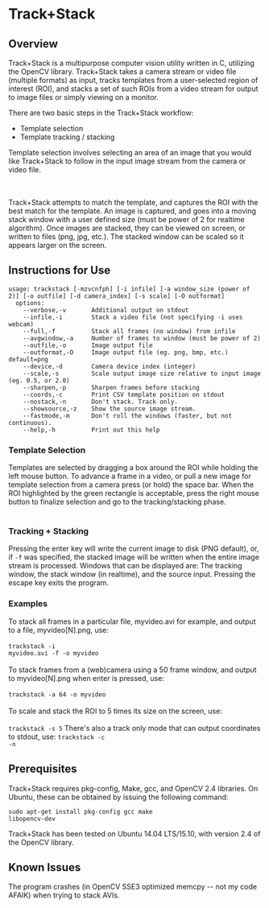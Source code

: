 # Track+Stack

## Overview

Track+Stack is a multipurpose computer vision utility written in C, utilizing the OpenCV library.  Track+Stack takes a camera stream or video file (multiple formats) as input, tracks templates from a user-selected region of interest (ROI), and stacks a set of such ROIs from a video stream for output to image files or simply viewing on a monitor.

There are two basic steps in the Track+Stack workflow:

* Template selection
* Template tracking / stacking

Template selection involves selecting an area of an image that you would like Track+Stack to follow in the input image stream from the camera or video file.  

<br>
<br>
Track+Stack attempts to match the template, and captures the ROI with the best match for the template.  An image is captured, and goes into a moving stack window with a user defined size (must be power of 2 for realtime algorithm).  Once images are stacked, they can be viewed on screen, or written to files (png, jpg, etc.).  The stacked window can be scaled so it appears larger on the screen.


## Instructions for Use

```
usage: trackstack [-mzvcnfph] [-i infile] [-a window_size (power of 2)] [-o outfile] [-d camera_index] [-s scale] [-O outformat]
  options:                                          
    --verbose,-v       Additional output on stdout
    --infile,-i        Stack a video file (not specifying -i uses webcam)
    --full,-f          Stack all frames (no window) from infile
    --avgwindow,-a     Number of frames to window (must be power of 2)
    --outfile,-o       Image output file
    --outformat,-O     Image output file (eg. png, bmp, etc.) default=png
    --device,-d        Camera device index (integer)
    --scale,-s         Scale output image size relative to input image (eg. 0.5, or 2.0)
    --sharpen,-p       Sharpen frames before stacking
    --coords,-c        Print CSV template position on stdout
    --nostack,-n       Don't stack. Track only.
    --showsource,-z    Show the source image stream.
    --fastmode,-m      Don't roll the windows (faster, but not continuous).
    --help,-h          Print out this help
```

### Template Selection

Templates are selected by dragging a box around the ROI while holding the left mouse button.  To advance a frame in a video, or pull a new image for template selection from a camera press (or hold) the space bar.  When the ROI highlighted by the green rectangle is acceptable, press the right mouse button to finalize selection and go to the tracking/stacking phase.<br><br>

### Tracking + Stacking

Pressing the enter key will write the current image to disk (PNG default), or, if <code>-f</code> was specified, the stacked image will be written when the entire image stream is processed. Windows that can be displayed are: The tracking window, the stack window (in realtime), and the source input.   Pressing the escape key exits the program. 

### Examples

To stack all frames in a particular file, myvideo.avi for example, and output to a file, myvideo[N].png, use: <br><br>
<code>trackstack -i myvideo.avi -f -o myvideo</code>
<br><br>
To stack frames from a (web)camera using a 50 frame window, and output to myvideo[N].png when enter is pressed, use:<br><br>
<code>trackstack -a 64 -o myvideo</code> 
<br><br>
To scale and stack the ROI to 5 times its size on the screen, use:<br><br>
<code>trackstack -s 5</code> 
There's also a track only mode that can output coordinates to stdout, use:
<code>trackstack -c -n</code> 
## Prerequisites

Track+Stack requires pkg-config, Make, gcc, and OpenCV 2.4 libraries.  On Ubuntu, these can be obtained by issuing the following command:

<code>sudo apt-get install pkg-config gcc make libopencv-dev</code> 

Track+Stack has been tested on Ubuntu 14.04 LTS/15.10, with version 2.4 of the OpenCV library.    

## Known Issues

The program crashes (in OpenCV SSE3 optimized memcpy -- not my code AFAIK) when trying to stack AVIs.    

